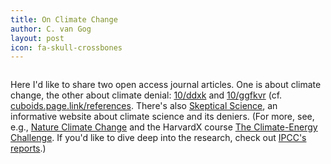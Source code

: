 ```yaml
---
title: On Climate Change
author: C. van Gog
layout: post
icon: fa-skull-crossbones
---
```

<span class="image left"><img src="{{ 'assets/images/elephants-4502268_1920.jpg' | relative_url }}" alt="" /></span>

<p>Here I'd like to share two open access journal articles. One is about climate change, the other about climate denial: <a href="https://doi.org/ddxk">10/ddxk</a> and <a href="https://doi.org/ggfkvr">10/ggfkvr</a> (cf. <a href="https://cuboids.page.link/references">cuboids.page.link/references</a>. There's also <a href="https://www.skepticalscience.com/">Skeptical Science</a>, an informative website about climate science and its deniers. (For more, see, e.g., <a href="https://www.nature.com/nclimate/">Nature Climate Change</a> and the HarvardX course <a href="https://online-learning.harvard.edu/course/climate-energy-challenge-0?delta=0">The Climate-Energy Challenge</a>. If you'd like to dive deep into the research, check out <a href="https://www.ipcc.ch/reports/">IPCC's reports</a>.) </p>

